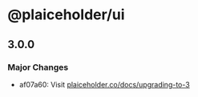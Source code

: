 # @plaiceholder/ui

## 3.0.0

### Major Changes

- af07a60: Visit [plaiceholder.co/docs/upgrading-to-3](https://plaiceholder.co/docs/upgrading-to-3)
